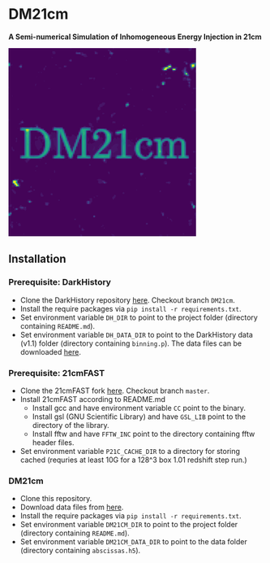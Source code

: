 # DM21cm
**A Semi-numerical Simulation of Inhomogeneous Energy Injection in 21cm**

![](plotting/logo/xH.gif)

## Installation

### Prerequisite: DarkHistory
- Clone the DarkHistory repository [here](https://github.com/hongwanliu/DarkHistory/tree/test-dm21cm). Checkout branch `DM21cm`.
- Install the require packages via `pip install -r requirements.txt`.
- Set environment variable `DH_DIR` to point to the project folder (directory containing `README.md`).
- Set environment variable `DH_DATA_DIR` to point to the DarkHistory data (v1.1) folder (directory containing `binning.p`). The data files can be downloaded [here](https://zenodo.org/records/6819310).

### Prerequisite: 21cmFAST
- Clone the 21cmFAST fork [here](https://github.com/joshwfoster/21cmFAST). Checkout branch `master`.
- Install 21cmFAST according to README.md
  - Install gcc and have environment variable `CC` point to the binary.
  - Install gsl (GNU Scientific Library) and have `GSL_LIB` point to the directory of the library.
  - Install fftw and have `FFTW_INC` point to the directory containing fftw header files.
- Set environment variable `P21C_CACHE_DIR` to a directory for storing cached (requries at least 10G for a 128^3 box 1.01 redshift step run.)

### DM21cm
- Clone this repository.
- Download data files from [here]().
- Install the require packages via `pip install -r requirements.txt`.
- Set environment variable `DM21CM_DIR` to point to the project folder (directory containing `README.md`).
- Set environment variable `DM21CM_DATA_DIR` to point to the data folder (directory containing `abscissas.h5`).
